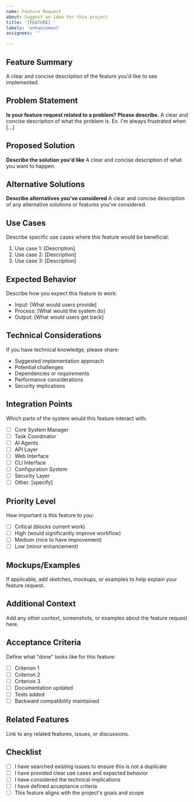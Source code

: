 ```yaml
---
name: Feature Request
about: Suggest an idea for this project
title: '[FEATURE] '
labels: 'enhancement'
assignees: ''

---
```


## Feature Summary
A clear and concise description of the feature you'd like to see implemented.

## Problem Statement
**Is your feature request related to a problem? Please describe.**
A clear and concise description of what the problem is. Ex. I'm always frustrated when [...]

## Proposed Solution
**Describe the solution you'd like**
A clear and concise description of what you want to happen.

## Alternative Solutions
**Describe alternatives you've considered**
A clear and concise description of any alternative solutions or features you've considered.

## Use Cases
Describe specific use cases where this feature would be beneficial:
1. Use case 1: [Description]
2. Use case 2: [Description]
3. Use case 3: [Description]

## Expected Behavior
Describe how you expect this feature to work:
- Input: [What would users provide]
- Process: [What would the system do]
- Output: [What would users get back]

## Technical Considerations
If you have technical knowledge, please share:
- Suggested implementation approach
- Potential challenges
- Dependencies or requirements
- Performance considerations
- Security implications

## Integration Points
Which parts of the system would this feature interact with:
- [ ] Core System Manager
- [ ] Task Coordinator
- [ ] AI Agents
- [ ] API Layer
- [ ] Web Interface
- [ ] CLI Interface
- [ ] Configuration System
- [ ] Security Layer
- [ ] Other: [specify]

## Priority Level
How important is this feature to you:
- [ ] Critical (blocks current work)
- [ ] High (would significantly improve workflow)
- [ ] Medium (nice to have improvement)
- [ ] Low (minor enhancement)

## Mockups/Examples
If applicable, add sketches, mockups, or examples to help explain your feature request.

## Additional Context
Add any other context, screenshots, or examples about the feature request here.

## Acceptance Criteria
Define what "done" looks like for this feature:
- [ ] Criterion 1
- [ ] Criterion 2
- [ ] Criterion 3
- [ ] Documentation updated
- [ ] Tests added
- [ ] Backward compatibility maintained

## Related Features
Link to any related features, issues, or discussions.

## Checklist
- [ ] I have searched existing issues to ensure this is not a duplicate
- [ ] I have provided clear use cases and expected behavior
- [ ] I have considered the technical implications
- [ ] I have defined acceptance criteria
- [ ] This feature aligns with the project's goals and scope
